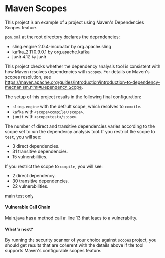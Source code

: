 # Maven Scopes

This project is an example of a project using Maven's Dependencies Scopes feature.

`pom.xml` at the root directory declares the dependencies:
- sling.engine 2.0.4-incubator by org.apache.sling
- kafka_2.11 0.9.0.1 by org.apache.kafka
- junit 4.12 by junit

This project checks whether the dependency analysis tool is consistent with how Maven resolves dependencies with `scopes`. For details on Maven's scopes resolution, see https://maven.apache.org/guides/introduction/introduction-to-dependency-mechanism.html#Dependency_Scope.

The setup of this project results in the following final configuration:
- `sling.engine` with the default scope, which resolves to `compile`.
- `kafka` with `<scope>compile</scope>`.
- `junit` with `<scope>test</scope>`.

The number of direct and transitive dependencies varies according to the scope set to run the dependency analysis tool. If you restrict the scope to `test`, you will see:
- 3 direct dependencies.
- 31 transitive dependencies.
- 15 vulnerabilities.

If you restrict the scope to `compile`, you will see:
- 2 direct dependency.
- 30 transitive dependencies.
- 22 vulnerabilities.

main test only
#### Vulnerable Call Chain
Main.java has a method call at line 13 that leads to a vulnerability.

#### What's next?
By running the security scanner of your choice against `scopes` project, you should get results that are coherent with the details above if the tool supports Maven's configurable scopes feature.
